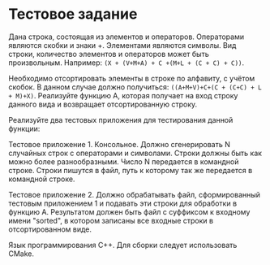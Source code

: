Тестовое задание
================

Дана строка, состоящая из элементов и операторов. Операторами являются скобки и знаки +. Элементами являются символы. Вид строки, количество элементов и операторов может быть произвольным.
Например: `(X + (V+M+A) + C +(M+L + (C + C) + C))`.

Необходимо отсортировать элементы в строке по алфавиту, с учётом скобок.
В данном случае должно получиться: `((A+M+V)+C+(C + (C+C) + L + M)+X)`.
Реализуйте функцию А, которая получает на вход строку данного вида и возвращает отсортированную строку.

Реализуйте два тестовых приложения для тестирования данной функции:

Тестовое приложение 1. Консольное. Должно сгенерировать N случайных строк с операторами и символами. Строки должны быть как можно более разнообразными. Число N передается в командной строке. Строки пишутся в файл, путь к которому так же передается в командной строке.

Тестовое приложение 2. Должно обрабатывать файл, сформированный тестовым приложением 1 и подавать эти строки для обработки в функцию А. Результатом должен быть файл с суффиксом к входному имени "sorted", в котором записаны все входные строки в отсортированном виде.

Язык программирования C++. Для сборки следует использовать CMake.

